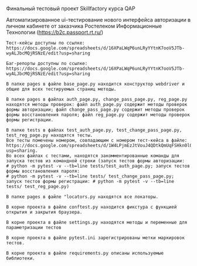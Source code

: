 Финальный тестовый проект Skillfactory курса QAP

Автоматизированное ui-тестирование нового интерфейса авторизации в личном кабинете от заказчика Ростелеком Информационные Технологии (https://b2c.passport.rt.ru/)

    Тест-кейсы доступны по ссылке: https://docs.google.com/spreadsheets/d/16XPaLWqP6unLRyYYtnK7ooV5JTb-wyALJbcMQjRSNzE/edit?usp=sharing

    Баг-репорты доступны по ссылке: https://docs.google.com/spreadsheets/d/16XPaLWqP6unLRyYYtnK7ooV5JTb-wyALJbcMQjRSNzE/edit?usp=sharing

    В папке pages в файле base_page.py находится конструктор webdriver и общие для всех тестируемых страниц методы.

    В папке pages в файлах auth_page.py, change_pass_page.py, reg_page.py находятся методы проверок: файл auth_page.py содержит методы проверок формы авторизации; файл change_pass_page.py содержит методы проверок формы восстановления пароля; файл reg_page.py содержит методы проверок формы регистрации.

    В папке tests в файлах test_auth_page.py, test_change_pass_page.py, test_reg_page.py находятся тесты. 
    Все тесты помечены номером, совпадающим с номером тест-кейса в файле: https://docs.google.com/spreadsheets/d/1W4LPjmEzJtVouJ4QDtkQmUqFSHkn0lOaJLCCXogbx2w/edit?usp=sharing.
    Во всех файлах с тестами, находятся закомментированные команды для запуска тестов из командной строки (запуск тестов формы авторизации: 
    # python -m pytest -v --tb=line tests/test_auth_page.py; запуск тестов формы восстановления пароля: 
    # python -m pytest -v --tb=line tests/ test_change_pass_page.py; запуск тестов формы регистрации: # python -m pytest -v --tb=line tests/ test_reg_page.py)

    В папке pages в файле "locators.py находятся все локаторы.

    В корне проекта в файле conftest.py находится фикстура с функцией открытия и закрытия браузера.

    В корне проекта в файле settings.py находятся методы и переменные для параметризации тестов

    В корне проекта в файле pytest.ini зарегистрированы метки маркировок тестов.

    В корне проекта в файле requirements.py описаны используемые библиотеки.
